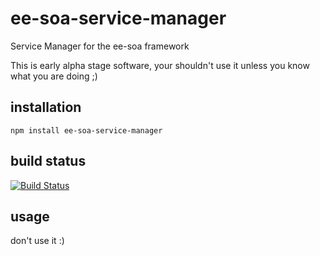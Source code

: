 # ee-soa-service-manager

Service Manager for the ee-soa framework

This is early alpha stage software, your shouldn't use it unless you know what you are doing ;)

## installation

    npm install ee-soa-service-manager

## build status

[![Build Status](https://travis-ci.org/eventEmitter/ee-soa-service-manager.png?branch=master)](https://travis-ci.org/eventEmitter/ee-soa-service-manager)


## usage

don't use it :)